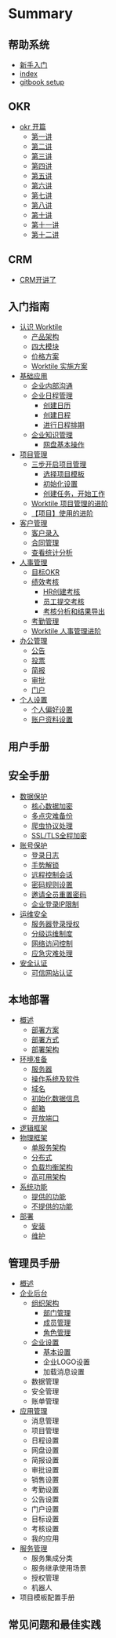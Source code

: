 # Summary

## 帮助系统

* [新手入门](xin-shou-ru-men.md)
* [index](README.md)
* [gitbook setup](gitbook-setup.md)

## OKR

* [okr 开篇](okr/okr-kai-pian.md)
  * [第一讲](okr/okr-kai-pian/di-yi-jiang.md)
  * [第二讲](okr/okr-kai-pian/di-er-jiang.md)
  * [第三讲](okr/okr-kai-pian/di-san-jiang.md)
  * [第四讲](okr/okr-kai-pian/di-si-jiang.md)
  * [第五讲](okr/okr-kai-pian/di-wu-jiang.md)
  * [第六讲](okr/okr-kai-pian/di-liu-jiang.md)
  * [第七讲](okr/okr-kai-pian/di-qi-jiang.md)
  * [第八讲](okr/okr-kai-pian/di-ba-jiang.md)
  * [第十讲](okr/okr-kai-pian/di-shi-jiang.md)
  * [第十一讲](okr/okr-kai-pian/di-shi-yi-jiang.md)
  * [第十二讲](okr/okr-kai-pian/di-shi-er-jiang.md)

## CRM

* [CRM开讲了](crm/crmkai-jiang-le.md)

## 入门指南

* [认识 Worktile ](ru-men-zhi-nan/ren-shi-worktile.md)
  * [产品架构](ru-men-zhi-nan/ren-shi-worktile/chan-pin-jia-gou.md)
  * [四大模块](ru-men-zhi-nan/ren-shi-worktile/si-da-gong-neng-mo-kuai.md)
  * [价格方案](ru-men-zhi-nan/ren-shi-worktile/jia-ge-fang-an.md)
  * [Worktile 实施方案](ru-men-zhi-nan/ren-shi-worktile/worktile-shi-shi-fang-an.md)
* [基础应用](ru-men-zhi-nan/ji-chu-ying-yong.md)
  * [企业内部沟通](ru-men-zhi-nan/ji-chu-ying-yong/qi-ye-nei-bu-gou-tong.md)
  * [企业日程管理](ru-men-zhi-nan/ji-chu-ying-yong/qi-ye-ri-cheng-guan-li.md)
    * [创建日历](ru-men-zhi-nan/ji-chu-ying-yong/qi-ye-ri-cheng-guan-li/chuang-jian-ri-li.md)
    * [创建日程](ru-men-zhi-nan/ji-chu-ying-yong/qi-ye-ri-cheng-guan-li/chuang-jian-ri-cheng.md)
    * [进行日程排期](ru-men-zhi-nan/ji-chu-ying-yong/qi-ye-ri-cheng-guan-li/jin-xing-ri-cheng-pai-qi.md)
  * [企业知识管理](ru-men-zhi-nan/ji-chu-ying-yong/qi-ye-zhi-shi-guan-li.md)
    * [网盘基本操作](ru-men-zhi-nan/ji-chu-ying-yong/qi-ye-zhi-shi-guan-li/wang-pan-ji-ben-cao-zuo.md)
* [项目管理](ru-men-zhi-nan/xiang-mu-guan-li.md)
  * [三步开启项目管理](ru-men-zhi-nan/xiang-mu-guan-li/san-bu-kai-qi-xiang-mu-guan-li.md)
    * [选择项目模板](ru-men-zhi-nan/xiang-mu-guan-li/san-bu-kai-qi-xiang-mu-guan-li/xuan-ze-xiang-mu-mo-ban.md)
    * [初始化设置](ru-men-zhi-nan/xiang-mu-guan-li/san-bu-kai-qi-xiang-mu-guan-li/chu-shi-hua-she-zhi.md)
    * [创建任务，开始工作](ru-men-zhi-nan/xiang-mu-guan-li/san-bu-kai-qi-xiang-mu-guan-li/chuang-jian-ren-wu-ff0c-kai-shi-gong-zuo.md)
  * [Worktile 项目管理的进阶](ru-men-zhi-nan/xiang-mu-guan-li/worktile-xiang-mu-guan-li-de-jin-jie.md)
  * [【项目】使用的进阶](ru-men-zhi-nan/xiang-mu-guan-li/3010-xiang-mu-3011-shi-yong-de-jin-jie.md)
* [客户管理](ru-men-zhi-nan/ke-hu-guan-li.md)
  * [客户录入](ru-men-zhi-nan/ke-hu-guan-li/ke-hu-lu-ru.md)
  * [合同管理](ru-men-zhi-nan/ke-hu-guan-li/he-tong-guan-li.md)
  * [查看统计分析](ru-men-zhi-nan/ke-hu-guan-li/cha-kan-tong-ji-fen-xi.md)
* [人事管理](ru-men-zhi-nan/ren-shi-guan-li.md)
  * [目标OKR](ru-men-zhi-nan/ren-shi-guan-li/mu-biao-okr.md)
  * [绩效考核](ru-men-zhi-nan/ren-shi-guan-li/ji-xiao-kao-he.md)
    * [HR创建考核](ru-men-zhi-nan/ren-shi-guan-li/ji-xiao-kao-he/hrchuang-jian-kao-he.md)
    * [员工提交考核](ru-men-zhi-nan/ren-shi-guan-li/ji-xiao-kao-he/yuan-gong-ti-jiao-kao-he.md)
    * [考核分析和结果导出](ru-men-zhi-nan/ren-shi-guan-li/ji-xiao-kao-he/kao-he-fen-xi-he-jie-guo-dao-chu.md)
  * [考勤管理](ru-men-zhi-nan/ren-shi-guan-li/kao-qin-guan-li.md)
  * [Worktile 人事管理进阶](ru-men-zhi-nan/ren-shi-guan-li/worktile-ren-shi-guan-li-jin-jie.md)
* [办公管理](ru-men-zhi-nan/ban-gong-guan-li.md)
  * [公告](ru-men-zhi-nan/ban-gong-guan-li/gong-gao.md)
  * [投票](ru-men-zhi-nan/ban-gong-guan-li/tou-piao.md)
  * [简报](ru-men-zhi-nan/ban-gong-guan-li/jian-bao.md)
  * [审批](ru-men-zhi-nan/ban-gong-guan-li/shen-pi.md)
  * [门户](ru-men-zhi-nan/ban-gong-guan-li/men-hu.md)
* [个人设置](ru-men-zhi-nan/ge-ren-she-zhi.md)
  * [个人偏好设置](ru-men-zhi-nan/ge-ren-she-zhi/ge-ren-pian-hao-she-zhi.md)
  * [账户资料设置](ru-men-zhi-nan/ge-ren-she-zhi/ge-ren-zi-liao-she-zhi.md)

## 用户手册

## 安全手册

* [数据保护](an-quan-shou-ce/shu-ju-bao-hu.md)
  * [核心数据加密](an-quan-shou-ce/shu-ju-bao-hu/he-xin-shu-ju-jia-mi.md)
  * [多点灾难备份](an-quan-shou-ce/shu-ju-bao-hu/duo-dian-zai-nan-bei-fen.md)
  * [爬虫协议处理](an-quan-shou-ce/shu-ju-bao-hu/pa-chong-xie-yi-chu-li.md)
  * [SSL/TLS全程加密](an-quan-shou-ce/shu-ju-bao-hu/ssltlsquan-cheng-jia-mi.md)
* [账号保护](an-quan-shou-ce/zhang-hao-bao-hu.md)
  * [登录日志](an-quan-shou-ce/zhang-hao-bao-hu/deng-lu-ri-zhi.md)
  * [手势解锁](an-quan-shou-ce/zhang-hao-bao-hu/shou-shi-jie-suo.md)
  * [远程控制会话](an-quan-shou-ce/zhang-hao-bao-hu/yuan-cheng-kong-zhi-hui-hua.md)
  * [密码规则设置](an-quan-shou-ce/zhang-hao-bao-hu/mi-ma-gui-ze-she-zhi.md)
  * [邀请全员重置密码](an-quan-shou-ce/zhang-hao-bao-hu/yao-qing-quan-yuan-zhong-zhi-mi-ma.md)
  * [企业登录IP限制](an-quan-shou-ce/zhang-hao-bao-hu/qi-ye-deng-lu-ip-xian-zhi.md)
* [运维安全](an-quan-shou-ce/yun-wei-an-quan.md)
  * [服务器登录授权](an-quan-shou-ce/yun-wei-an-quan/fu-wu-qi-deng-lu-shou-quan.md)
  * [分级运维制度](an-quan-shou-ce/yun-wei-an-quan/fen-ji-yun-wei-zhi-du.md)
  * [网络访问控制](an-quan-shou-ce/yun-wei-an-quan/wang-luo-fang-wen-kong-zhi.md)
  * [应急灾难处理](an-quan-shou-ce/yun-wei-an-quan/ying-ji-zai-nan-chu-li.md)
* [安全认证](an-quan-shou-ce/an-quan-ren-zheng.md)
  * [可信网站认证](an-quan-shou-ce/an-quan-ren-zheng/ke-xin-wang-zhan-ren-zheng.md)

## 本地部署

* [概述](ben-di-bu-shu/gai-shu.md)
  * [部署方案](ben-di-bu-shu/gai-shu/bu-shu-fang-an.md)
  * [部署方式](ben-di-bu-shu/gai-shu/bu-shu-fang-shi.md)
  * [部署架构](ben-di-bu-shu/gai-shu/bu-shu-jia-gou.md)
* [环境准备](ben-di-bu-shu/huan-jing-zhun-bei.md)
  * [服务器](ben-di-bu-shu/huan-jing-zhun-bei/fu-wu-qi.md)
  * [操作系统及软件](ben-di-bu-shu/huan-jing-zhun-bei/cao-zuo-xi-tong-ji-ruan-jian.md)
  * [域名](ben-di-bu-shu/huan-jing-zhun-bei/yu-ming.md)
  * [初始化数据信息](ben-di-bu-shu/huan-jing-zhun-bei/chu-shi-hua-shu-ju-xin-xi.md)
  * [邮箱](ben-di-bu-shu/huan-jing-zhun-bei/you-xiang.md)
  * [开放端口](ben-di-bu-shu/huan-jing-zhun-bei/kai-fang-duan-kou.md)
* [逻辑框架](ben-di-bu-shu/luo-ji-kuang-jia.md)
* [物理框架](ben-di-bu-shu/wu-li-kuang-jia.md)
  * [单服务架构](ben-di-bu-shu/wu-li-kuang-jia/dan-fu-wu-jia-gou.md)
  * [分布式](ben-di-bu-shu/wu-li-kuang-jia/fen-bu-shi.md)
  * [负载均衡架构](ben-di-bu-shu/wu-li-kuang-jia/fu-zai-jun-heng-jia-gou.md)
  * [高可用架构](ben-di-bu-shu/wu-li-kuang-jia/gao-ke-yong-jia-gou.md)
* [系统功能](ben-di-bu-shu/xi-tong-gong-neng.md)
  * [提供的功能](ben-di-bu-shu/xi-tong-gong-neng/ti-gong-de-gong-neng.md)
  * [不提供的功能](ben-di-bu-shu/xi-tong-gong-neng/bu-ti-gong-de-gong-neng.md)
* [部署](ben-di-bu-shu/bu-shu.md)
  * [安装](ben-di-bu-shu/bu-shu/an-zhuang.md)
  * [维护](ben-di-bu-shu/bu-shu/wei-hu.md)

## 管理员手册

* [概述](guan-li-yuan-shou-ce/gai-shu.md)
* [企业后台](guan-li-yuan-shou-ce/qi-ye-hou-tai.md)
  * [组织架构](guan-li-yuan-shou-ce/qi-ye-hou-tai/zu-zhi-jia-gou.md)
    * [部门管理](guan-li-yuan-shou-ce/qi-ye-hou-tai/zu-zhi-jia-gou/bu-men-guan-li.md)
    * [成员管理](guan-li-yuan-shou-ce/qi-ye-hou-tai/zu-zhi-jia-gou/cheng-yuan-guan-li.md)
    * [角色管理](guan-li-yuan-shou-ce/qi-ye-hou-tai/zu-zhi-jia-gou/jiao-se-guan-li.md)
  * [企业设置](guan-li-yuan-shou-ce/qi-ye-hou-tai/qi-ye-she-zhi.md)
    * [基本设置](guan-li-yuan-shou-ce/qi-ye-hou-tai/qi-ye-she-zhi/ji-ben-she-zhi.md)
    * 企业LOGO设置
    * 加载消息设置
  * 数据管理
  * 安全管理
  * 账单管理
* [应用管理](guan-li-yuan-shou-ce/ying-yong-guan-li.md)
  * 消息管理
  * 项目管理
  * 日程设置
  * 网盘设置
  * 简报设置
  * 审批设置
  * 销售设置
  * 考勤设置
  * 公告设置
  * 门户设置
  * 目标设置
  * 考核设置
  * 我的应用
* [服务管理](guan-li-yuan-shou-ce/fu-wu-guan-li.md)
  * 服务集成分类
  * 服务继承使用场景
  * 授权管理
  * 机器人
* 项目模板配置手册

## 常见问题和最佳实践

